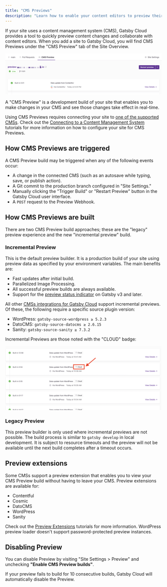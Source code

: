 ```yaml
---
title: "CMS Previews"
description: "Learn how to enable your content editors to preview their CMS content changes from Gatsby Cloud"
---
```


If your site uses a content management system (CMS), Gatsby Cloud provides a tool to quickly preview content changes and collaborate with content editors. When you add a site to Gatsby Cloud, you will find CMS Previews under the "CMS Preview" tab of the Site Overview.

![CMS Preview tab on Gatsby Cloud](../../images/cms-preview.png)

A "CMS Preview" is a development build of your site that enables you to make changes in your CMS and see those changes take effect in real-time.

Using CMS Previews requires connecting your site to [one of the supported CMSs](/docs/reference/cloud/hosting-and-data-source-integrations). Check out the [Connecting to a Content Management System](https://support.gatsbyjs.com/hc/en-us/sections/360011112314-Connecting-to-a-Content-Management-System) tutorials for more information on how to configure your site for CMS Previews.

## How CMS Previews are triggered

A CMS Preview build may be triggered when any of the following events occur:

- A change in the connected CMS (such as an autosave while typing, save, or publish action).
- A Git commit to the production branch configured in "Site Settings."
- Manually clicking the "Trigger Build" or "Restart Preview" button in the Gatsby Cloud user interface.
- A `POST` request to the Preview Webhook.

## How CMS Previews are built

There are two CMS Preview build approaches; these are the "legacy" preview experience and the new "incremental preview" build.

### Incremental Preview

This is the default preview builder. It is a production build of your site using preview data as specified by your environment variables. The main benefits are:

- Fast updates after initial build.
- Parallelized Image Processing.
- All successful preview builds are always available.
- Support for the [preview status indicator](/docs/reference/release-notes/v3.6/#preview-status-indicator) on Gatsby v3 and later.

All other [CMSs integrations for Gatsby Cloud](https://support.gatsbyjs.com/hc/en-us/sections/360011112314-Connecting-to-a-Content-Management-System) support incremental previews. Of these, the following require a specific source plugin version:

- WordPress: `gatsby-source-wordpress ≥ 5.2.3`
- DatoCMS: `gatsby-source-datocms ≥ 2.6.15`
- Sanity: `gatsby-source-sanity ≥ 7.3.2`

Incremental Previews are those noted with the "CLOUD" badge:

![Incremental preview cloud badge](../../images/incremental-preview-cloud-badge.png)

### Legacy Preview

This preview builder is only used where incremental previews are not possible. The build process is similar to `gatsby develop` in local development. It is subject to resource timeouts and the preview will not be available until the next build completes after a timeout occurs.

## Preview extensions

Some CMSs support a preview extension that enables you to view your CMS Preview build without having to leave your CMS. Preview extensions are available for:

- Contentful
- Cosmic
- DatoCMS
- WordPress
- Sanity

Check out the [Preview Extensions](https://support.gatsbyjs.com/hc/en-us/sections/360012244833) tutorials for more information. WordPress preview loader doesn't support password-protected preview instances.

## Disabling Preview

You can disable Preview by visiting "Site Settings > Preview" and unchecking **"Enable CMS Preview builds"**.

If your preview fails to build for 10 consecutive builds, Gatsby Cloud will automatically disable the Preview.
